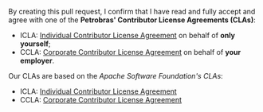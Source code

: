 By creating this pull request, I confirm that I have read and fully accept and agree with one of the **Petrobras' Contributor License Agreements (CLAs)**: 

* ICLA: [Individual Contributor License Agreement](/clas/individual_cla.md) on behalf of **only yourself**;
* CCLA: [Corporate Contributor License Agreement](/clas/corporate_cla.md) on behalf of **your employer**.

Our CLAs are based on the *Apache Software Foundation's CLAs*:

* ICLA: [Individual Contributor License Agreement](https://www.apache.org/licenses/icla.pdf)
* CCLA: [Corporate Contributor License Agreement](https://www.apache.org/licenses/cla-corporate.pdf)
